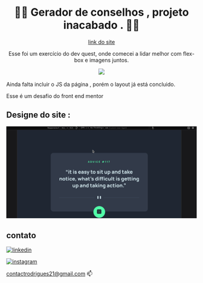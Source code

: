 <div align="center">

#  🚷🚷 Gerador de conselhos , projeto inacabado . 🚷🚷

  [link do site](https://rafinha-dev.github.io/Gerador-de-conselhos/)
  
 
  
  Esse foi um exercício do dev quest, onde comecei a lidar melhor com flex-box e imagens juntos.

![](https://media4.giphy.com/media/dY0Il4pzYMe3HAlz2A/giphy.gif?cid=ecf05e47jr7li5l1e21qr3zt05zmnv3g0snse8ue3dq6xq5s&rid=giphy.gif&ct=g)

</div>

Ainda falta incluir o JS da página , porém o layout já está concluido. 

Esse é um desafio do front end mentor

## Designe do site : 

![](./src/designe/conselhos.gif)


## contato 

[![linkedin](https://img.shields.io/badge/LinkedIn-0077B5?style=for-the-badge&logo=linkedin&logoColor=white)](https://www.linkedin.com/in/rafinhadev/)


[![instagram](https://img.shields.io/badge/Instagram-E4405F?style=for-the-badge&logo=instagram&logoColor=white)](https://www.instagram.com/rafinhadev/)&nbsp;

[contactrodrigues21@gmail.com](mailto:contactrodrigues21@gmail.com) 📫
